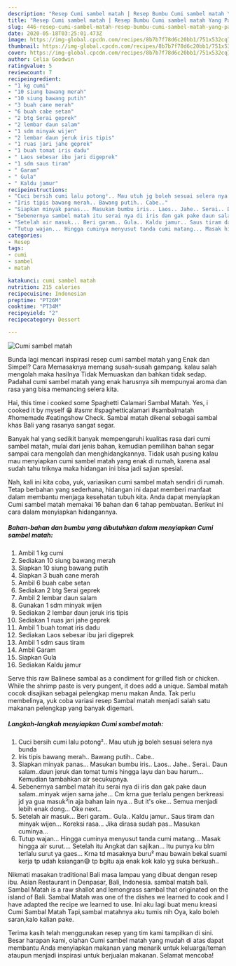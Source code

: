 ```yaml
---
description: "Resep Cumi sambel matah | Resep Bumbu Cumi sambel matah Yang Paling Enak"
title: "Resep Cumi sambel matah | Resep Bumbu Cumi sambel matah Yang Paling Enak"
slug: 446-resep-cumi-sambel-matah-resep-bumbu-cumi-sambel-matah-yang-paling-enak
date: 2020-05-18T03:25:01.473Z
image: https://img-global.cpcdn.com/recipes/8b7b7f78d6c20bb1/751x532cq70/cumi-sambel-matah-foto-resep-utama.jpg
thumbnail: https://img-global.cpcdn.com/recipes/8b7b7f78d6c20bb1/751x532cq70/cumi-sambel-matah-foto-resep-utama.jpg
cover: https://img-global.cpcdn.com/recipes/8b7b7f78d6c20bb1/751x532cq70/cumi-sambel-matah-foto-resep-utama.jpg
author: Celia Goodwin
ratingvalue: 5
reviewcount: 7
recipeingredient:
- "1 kg cumi"
- "10 siung bawang merah"
- "10 siung bawang putih"
- "3 buah cane merah"
- "6 buah cabe setan"
- "2 btg Serai geprek"
- "2 lembar daun salam"
- "1 sdm minyak wijen"
- "2 lembar daun jeruk iris tipis"
- "1 ruas jari jahe geprek"
- "1 buah tomat iris dadu"
- " Laos sebesar ibu jari digeprek"
- "1 sdm saus tiram"
- " Garam"
- " Gula"
- " Kaldu jamur"
recipeinstructions:
- "Cuci bersih cumi lalu potong².. Mau utuh jg boleh sesuai selera nya bunda"
- "Iris tipis bawang merah.. Bawang putih.. Cabe.."
- "Siapkan minyak panas... Masukan bumbu iris.. Laos.. Jahe.. Serai.. Daun salam..daun jeruk dan tomat tumis hingga layu dan bau harum... Kemudian tambahkan air secukupnya."
- "Sebenernya sambel matah itu serai nya di iris dan gak pake daun salam..minyak wijen sama jahe... Cm krna gue terlalu pengen berkreasi jd ya gua masuk²in aja bahan lain nya... But it&#39;s oke... Semua menjadi lebih enak dong... Oke next.."
- "Setelah air masuk... Beri garam.. Gula.. Kaldu jamur.. Saus tiram dan minyak wijen... Koreksi rasa... Jika dirasa sudah pas.. Masukan cuminya..."
- "Tutup wajan... Hingga cuminya menyusut tanda cumi matang... Masak hingga air surut.... Setelah itu Angkat dan sajikan... Itu punya ku blm terlalu surut ya gaes... Krna td masaknya buru² mau bawain bekal suami kerja tp udah ksiangan😅 tp bgitu aja enak kok kalo yg suka berkuah.."
categories:
- Resep
tags:
- cumi
- sambel
- matah

katakunci: cumi sambel matah 
nutrition: 215 calories
recipecuisine: Indonesian
preptime: "PT26M"
cooktime: "PT34M"
recipeyield: "2"
recipecategory: Dessert

---
```



![Cumi sambel matah](https://img-global.cpcdn.com/recipes/8b7b7f78d6c20bb1/751x532cq70/cumi-sambel-matah-foto-resep-utama.jpg)

Bunda lagi mencari inspirasi resep cumi sambel matah yang Enak dan Simpel? Cara Memasaknya memang susah-susah gampang. kalau salah mengolah maka hasilnya Tidak Memuaskan dan bahkan tidak sedap. Padahal cumi sambel matah yang enak harusnya sih mempunyai aroma dan rasa yang bisa memancing selera kita.

Hai, this time i cooked some Spaghetti Calamari Sambal Matah. Yes, i cooked it by myself 😁 #asmr #spaghetticalamari #sambalmatah #homemade #eatingshow Check. Sambal matah dikenal sebagai sambal khas Bali yang rasanya sangat segar.

Banyak hal yang sedikit banyak mempengaruhi kualitas rasa dari cumi sambel matah, mulai dari jenis bahan, kemudian pemilihan bahan segar sampai cara mengolah dan menghidangkannya. Tidak usah pusing kalau mau menyiapkan cumi sambel matah yang enak di rumah, karena asal sudah tahu triknya maka hidangan ini bisa jadi sajian spesial.


Nah, kali ini kita coba, yuk, variasikan cumi sambel matah sendiri di rumah. Tetap berbahan yang sederhana, hidangan ini dapat memberi manfaat dalam membantu menjaga kesehatan tubuh kita. Anda dapat menyiapkan Cumi sambel matah memakai 16 bahan dan 6 tahap pembuatan. Berikut ini cara dalam menyiapkan hidangannya.

<!--inarticleads1-->

##### Bahan-bahan dan bumbu yang dibutuhkan dalam menyiapkan Cumi sambel matah:

1. Ambil 1 kg cumi
1. Sediakan 10 siung bawang merah
1. Siapkan 10 siung bawang putih
1. Siapkan 3 buah cane merah
1. Ambil 6 buah cabe setan
1. Sediakan 2 btg Serai geprek
1. Ambil 2 lembar daun salam
1. Gunakan 1 sdm minyak wijen
1. Sediakan 2 lembar daun jeruk iris tipis
1. Sediakan 1 ruas jari jahe geprek
1. Ambil 1 buah tomat iris dadu
1. Sediakan  Laos sebesar ibu jari digeprek
1. Ambil 1 sdm saus tiram
1. Ambil  Garam
1. Siapkan  Gula
1. Sediakan  Kaldu jamur


Serve this raw Balinese sambal as a condiment for grilled fish or chicken. While the shrimp paste is very pungent, it does add a unique. Sambal matah cocok disajikan sebagai pelengkap menu makan Anda. Tak perlu membelinya, yuk coba variasi resep Sambal matah menjadi salah satu makanan pelengkap yang banyak digemari. 

<!--inarticleads2-->

##### Langkah-langkah menyiapkan Cumi sambel matah:

1. Cuci bersih cumi lalu potong².. Mau utuh jg boleh sesuai selera nya bunda
1. Iris tipis bawang merah.. Bawang putih.. Cabe..
1. Siapkan minyak panas... Masukan bumbu iris.. Laos.. Jahe.. Serai.. Daun salam..daun jeruk dan tomat tumis hingga layu dan bau harum... Kemudian tambahkan air secukupnya.
1. Sebenernya sambel matah itu serai nya di iris dan gak pake daun salam..minyak wijen sama jahe... Cm krna gue terlalu pengen berkreasi jd ya gua masuk²in aja bahan lain nya... But it&#39;s oke... Semua menjadi lebih enak dong... Oke next..
1. Setelah air masuk... Beri garam.. Gula.. Kaldu jamur.. Saus tiram dan minyak wijen... Koreksi rasa... Jika dirasa sudah pas.. Masukan cuminya...
1. Tutup wajan... Hingga cuminya menyusut tanda cumi matang... Masak hingga air surut.... Setelah itu Angkat dan sajikan... Itu punya ku blm terlalu surut ya gaes... Krna td masaknya buru² mau bawain bekal suami kerja tp udah ksiangan😅 tp bgitu aja enak kok kalo yg suka berkuah..


Nikmati masakan traditional Bali masa lampau yang dibuat dengan resep ibu. Asian Restaurant in Denpasar, Bali, Indonesia. sambal matah bali. Sambal Matah is a raw shallot and lemongrass sambal that originated on the island of Bali. Sambal Matah was one of the dishes we learned to cook and I have adapted the recipe we learned to use. Ini aku lagi buat menu kreasi Cumi Sambal Matah Tapi,sambal matahnya aku tumis nih Oya, kalo boleh saran,kalo kalian pake. 

Terima kasih telah menggunakan resep yang tim kami tampilkan di sini. Besar harapan kami, olahan Cumi sambel matah yang mudah di atas dapat membantu Anda menyiapkan makanan yang menarik untuk keluarga/teman ataupun menjadi inspirasi untuk berjualan makanan. Selamat mencoba!

